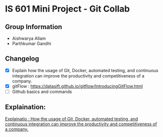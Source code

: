 # IS 601 Mini Project - Git Collab

## Group Information
* Aishwarya Allam
* Parthkumar Gandhi

## Changelog
- [X] Explain how the usage of Git, Docker, automated testing, and continuous integration can improve the productivity and competitiveness of a company.
- [X] gitFlow : https://datasift.github.io/gitflow/IntroducingGitFlow.html
- [ ] Github basics and commands

## Explaination:
[Explainatio : How the usage of Git, Docker, automated testing, and continuous integration can improve the productivity and competitiveness of a company.](Git%20Docker%20Automated%20testing%20Continuous%20integration.md)